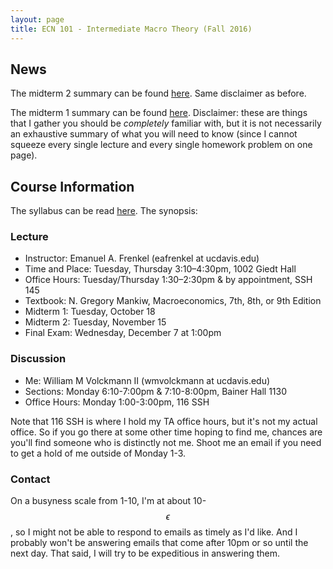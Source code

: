 ```yaml
---
layout: page
title: ECN 101 - Intermediate Macro Theory (Fall 2016)
---
```


## News

The midterm 2 summary can be found [here](midterm2summary.pdf). Same disclaimer
as before.

The midterm 1 summary can be found [here](midterm1summary.pdf). Disclaimer:
these are things that I gather you should be *completely* familiar with, but it
is not necessarily an exhaustive summary of what you will need to know (since I
cannot squeeze every single lecture and every single homework problem on one page).

## Course Information

The syllabus can be read [here](f2016syllabus.pdf). The synopsis:

### Lecture

* Instructor: Emanuel A. Frenkel (eafrenkel at ucdavis.edu)
* Time and Place: Tuesday, Thursday 3:10–4:30pm, 1002 Giedt Hall
* Office Hours: Tuesday/Thursday 1:30–2:30pm & by appointment, SSH 145
* Textbook: N. Gregory Mankiw, Macroeconomics, 7th, 8th, or 9th Edition
* Midterm 1: Tuesday, October 18
* Midterm 2: Tuesday, November 15
* Final Exam: Wednesday, December 7 at 1:00pm

### Discussion
* Me: William M Volckmann II (wmvolckmann at ucdavis.edu)
* Sections: Monday 6:10-7:00pm & 7:10-8:00pm, Bainer Hall 1130
* Office Hours: Monday 1:00-3:00pm, 116 SSH

Note that 116 SSH is where I hold my TA office hours, but it's not my actual
office. So if you go there at some other time hoping to find me, chances are
you'll find someone who is distinctly not me. Shoot me an email if you need to
get a hold of me outside of Monday 1-3.

### Contact

On a busyness scale from 1-10, I'm at about 10-$$\epsilon$$, so I might
not be able to respond to emails as timely as I'd like. And I probably won't be
answering emails that come after 10pm or so until the next day. That said, I will
try to be expeditious in answering them.
